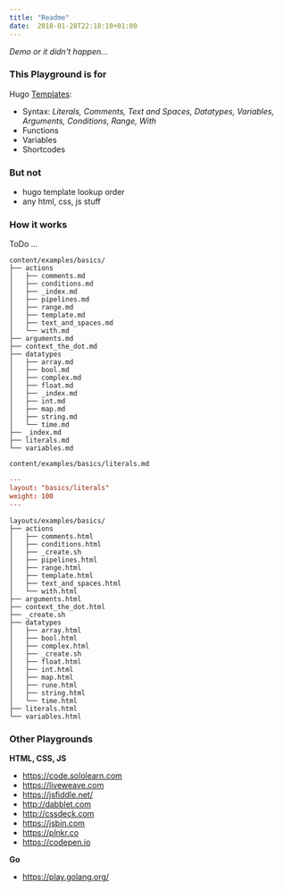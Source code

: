 ```yaml
---
title: "Readme"
date:  2018-01-28T22:18:10+01:00
---
```


*Demo or it didn't happen...*

### This Playground is for

Hugo [Templates](https://gohugo.io/templates/):

* Syntax: *Literals, Comments, Text and Spaces, Datatypes, Variables,
  Arguments, Conditions, Range, With*
* Functions
* Variables
* Shortcodes

### But not

* hugo template lookup order
* any html, css, js stuff

### How it works

ToDo ...

```
content/examples/basics/
├── actions
│   ├── comments.md
│   ├── conditions.md
│   ├── _index.md
│   ├── pipelines.md
│   ├── range.md
│   ├── template.md
│   ├── text_and_spaces.md
│   └── with.md
├── arguments.md
├── context_the_dot.md
├── datatypes
│   ├── array.md
│   ├── bool.md
│   ├── complex.md
│   ├── float.md
│   ├── _index.md
│   ├── int.md
│   ├── map.md
│   ├── string.md
│   └── time.md
├── _index.md
├── literals.md
└── variables.md
```

`content/examples/basics/literals.md`
```toml
---
layout: "basics/literals"
weight: 100
---
```


```
layouts/examples/basics/
├── actions
│   ├── comments.html
│   ├── conditions.html
│   ├── _create.sh
│   ├── pipelines.html
│   ├── range.html
│   ├── template.html
│   ├── text_and_spaces.html
│   └── with.html
├── arguments.html
├── context_the_dot.html
├── _create.sh
├── datatypes
│   ├── array.html
│   ├── bool.html
│   ├── complex.html
│   ├── _create.sh
│   ├── float.html
│   ├── int.html
│   ├── map.html
│   ├── rune.html
│   ├── string.html
│   └── time.html
├── literals.html
└── variables.html
```


### Other Playgrounds

**HTML, CSS, JS**

  * https://code.sololearn.com
  * https://liveweave.com
  * https://jsfiddle.net/
  * http://dabblet.com
  * http://cssdeck.com
  * https://jsbin.com
  * https://plnkr.co
  * https://codepen.io

**Go**

  * https://play.golang.org/
